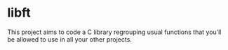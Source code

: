 # libft
This project aims to code a C library regrouping usual functions that you’ll be allowed to use in all your other projects.
